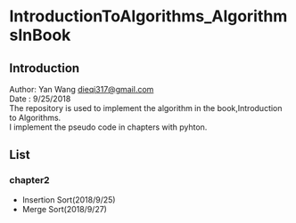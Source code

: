 # IntroductionToAlgorithms_AlgorithmsInBook

## Introduction
Author: Yan Wang <dieqi317@gmail.com> <br>
Date : 9/25/2018 <br>
The repository is used to implement the algorithm in the book,Introduction to Algorithms.<br>
I implement the pseudo code in chapters with pyhton.<br>

## List
### chapter2

- Insertion Sort(2018/9/25)
- Merge Sort(2018/9/27)

